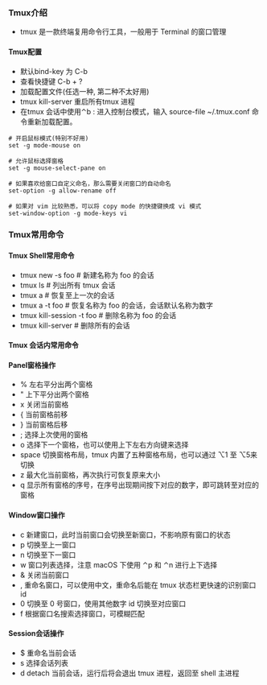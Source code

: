 ### Tmux介绍
- tmux 是一款终端复用命令行工具，一般用于 Terminal 的窗口管理

#### Tmux配置
- 默认bind-key 为 C-b
- 查看快捷键 C-b + ?
- 加载配置文件(任选一种, 第二种不太好用)
 - tmux kill-server 重启所有tmux 进程
 - 在tmux 会话中使用⌃b : 进入控制台模式，输入 source-file ~/.tmux.conf 命令重新加载配置。

```
# 开启鼠标模式(特别不好用)
set -g mode-mouse on

# 允许鼠标选择窗格
set -g mouse-select-pane on

# 如果喜欢给窗口自定义命名，那么需要关闭窗口的自动命名
set-option -g allow-rename off

# 如果对 vim 比较熟悉，可以将 copy mode 的快捷键换成 vi 模式
set-window-option -g mode-keys vi
```

### Tmux常用命令
#### Tmux Shell常用命令
- tmux new -s foo               # 新建名称为 foo 的会话
- tmux ls                       # 列出所有 tmux 会话
- tmux a                        # 恢复至上一次的会话
- tmux a -t foo                 # 恢复名称为 foo 的会话，会话默认名称为数字
- tmux kill-session -t foo      # 删除名称为 foo 的会话
- tmux kill-server              # 删除所有的会话

#### Tmux 会话内常用命令
#### Panel窗格操作
- % 左右平分出两个窗格
- " 上下平分出两个窗格
- x 关闭当前窗格
- { 当前窗格前移
- } 当前窗格后移
- ; 选择上次使用的窗格
- o 选择下一个窗格，也可以使用上下左右方向键来选择
- space 切换窗格布局，tmux 内置了五种窗格布局，也可以通过 ⌥1 至 ⌥5来切换
- z 最大化当前窗格，再次执行可恢复原来大小
- q 显示所有窗格的序号，在序号出现期间按下对应的数字，即可跳转至对应的窗格

#### Window窗口操作
- c 新建窗口，此时当前窗口会切换至新窗口，不影响原有窗口的状态
- p 切换至上一窗口
- n 切换至下一窗口
- w 窗口列表选择，注意 macOS 下使用 ⌃p 和 ⌃n 进行上下选择
- & 关闭当前窗口
- , 重命名窗口，可以使用中文，重命名后能在 tmux 状态栏更快速的识别窗口 id
- 0 切换至 0 号窗口，使用其他数字 id 切换至对应窗口
- f 根据窗口名搜索选择窗口，可模糊匹配

#### Session会话操作
- $ 重命名当前会话
- s 选择会话列表
- d detach 当前会话，运行后将会退出 tmux 进程，返回至 shell 主进程
